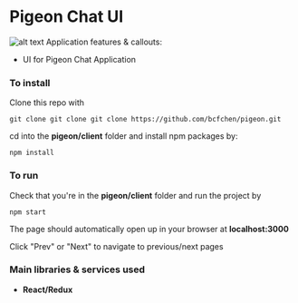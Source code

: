# Pigeon Chat UI
![alt text](https://i.imgur.com/9s5aqg1.png "Project Pigeon")
Application features & callouts:
- UI for Pigeon Chat Application

### To install
Clone this repo with 
```
git clone git clone git clone https://github.com/bcfchen/pigeon.git
```
cd into the __pigeon/client__ folder and install npm packages by:
```
npm install
```

### To run
Check that you're in the __pigeon/client__ folder and run the project by
```
npm start
```

The page should automatically open up in your browser at __localhost:3000__

Click "Prev" or "Next" to navigate to previous/next pages

### Main libraries & services used
- __React/Redux__
